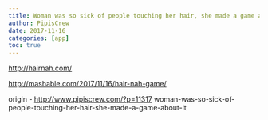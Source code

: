 ```yaml
---
title: Woman was so sick of people touching her hair, she made a game about it
author: PipisCrew
date: 2017-11-16
categories: [app]
toc: true
---
```


http://hairnah.com/

http://mashable.com/2017/11/16/hair-nah-game/

origin - http://www.pipiscrew.com/?p=11317 woman-was-so-sick-of-people-touching-her-hair-she-made-a-game-about-it
